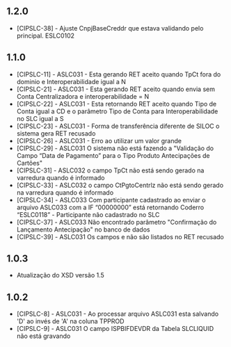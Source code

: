 ## 1.2.0
- [CIPSLC-38] - Ajuste CnpjBaseCreddr que estava validando pelo principal. ESLC0102

## 1.1.0
- [CIPSLC-11] - ASLC031 - Esta gerando RET aceito quando TpCt fora do dominio e Interoperabilidade igual a N
- [CIPSLC-21] - ASLC031 - Esta gerando RET aceito quando envia sem Conta Centralizadora e interoperabilidade = N
- [CIPSLC-22] - ASLC031 - Esta retornando RET aceito quando Tipo de Conta igual a CD e o parâmetro Tipo de Conta para Interoperabilidade no SLC igual a S
- [CIPSLC-23] - ASLC031 - Forma de transferência diferente de SILOC o sistema gera RET recusado
- [CIPSLC-26] - ASLC031 - Erro ao utilizar um valor grande
- [CIPSLC-29] - ASLC031 O sistema não está fazendo a "Validação do Campo “Data de Pagamento” para o Tipo Produto Antecipações de Cartões"
- [CIPSLC-31] - ASLC032 o campo TpCt não está sendo gerado na varredura quando é informado
- [CIPSLC-33] - ASLC032 o campo CtPgtoCentrlz não está sendo gerado na varredura quando é informado
- [CIPSLC-34] - ASLC033 Com participante cadastrado ao enviar o arquivo ASLC033 com a IF “00000000” está retornando Coderro “ESLC0118” - Participante não cadastrado no SLC
- [CIPSLC-37] - ASLC033 Não encontrado parâmetro "Confirmação do Lançamento Antecipação" no banco de dados
- [CIPSLC-39] - ASLC031 Os campos <TpCt> e <CtPgtoCentrlz> não são listados no RET recusado

## 1.0.3
- Atualização do XSD versão 1.5

## 1.0.2
- [CIPSLC-8] - ASLC031 - Ao processar arquivo ASLC031 esta salvando 'D' ao invés de 'A' na coluna TPPROD
- [CIPSLC-9] - ASLC031 O campo ISPBIFDEVDR<ISPBIFDevdr> da Tabela SLCLIQUID não está gravando
